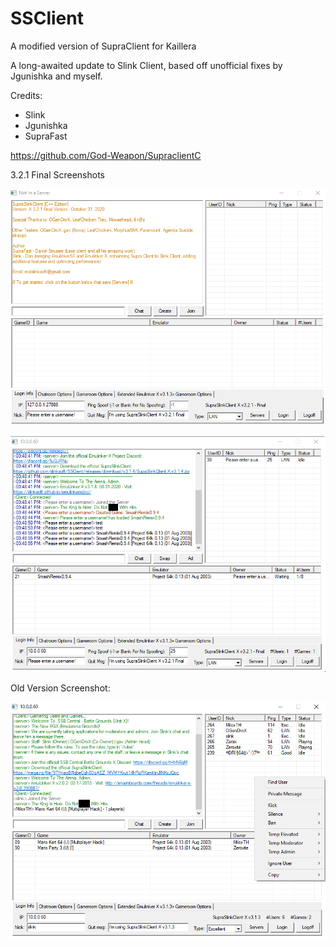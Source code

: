 # SSClient
A modified version of SupraClient for Kaillera

A long-awaited update to Slink Client, based off unofficial fixes by Jgunishka and myself.

Credits:
- Slink
- Jgunishka
- SupraFast

https://github.com/God-Weapon/SupraclientC


3.2.1 Final Screenshots

![](./fi.png)

![](./fin.png)

Old Version Screenshot:

![](./client.png)
